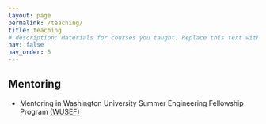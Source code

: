 ```yaml
---
layout: page
permalink: /teaching/
title: teaching
# description: Materials for courses you taught. Replace this text with your description.
nav: false
nav_order: 5
---
```


## Mentoring
  - Mentoring in Washington University Summer Engineering Fellowship Program [(WUSEF)](https://engineering.wustl.edu/academics/undergraduate-research/WUSEF.html)


